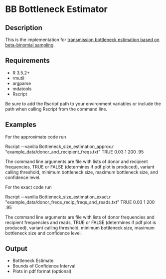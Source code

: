 # BB Bottleneck Estimator
## Description
This is the implementation for [transmission bottleneck estimation based on beta-binomial sampling](https://www.biorxiv.org/content/10.1101/101790v1).  

## Requirements
- R 3.5.2+
- rmutil
- argparse
- mdatools
- Rscript

Be sure to add the Rscript path to your environment variables or include the path when calling Rscript from the command line.  


## Examples

For the approximate code run

Rscript --vanilla Bottleneck_size_estimation_approx.r "example_data/donor_and_recipient_freqs.txt" TRUE 0.03 1 200 .95

The command line arguments are file with lists of donor and recipient frequencies,  TRUE or FALSE (determines if pdf plot is produced), variant calling threshold, minimum bottleneck size, maximum bottleneck size, and confidence level.

For the exact code run

Rscript --vanilla Bottleneck_size_estimation_exact.r "example_data/donor_freqs_recip_freqs_and_reads.txt" TRUE 0.03 1 200 .95

The command line arguments are file with lists of donor frequencies and recipient frequencies and reads,  TRUE or FALSE (determines if pdf plot is produced), variant calling threshold, minimum bottleneck size, maximum bottleneck size and confidence level.

## Output
- Bottleneck Estimate
- Bounds of Confidence Interval
- Plots in pdf format (optional)
